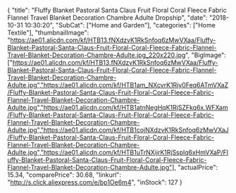{
	"title": "Fluffy Blanket Pastoral Santa Claus Fruit Floral Coral Fleece Fabric Flannel Travel Blanket Decoration Chambre Adulte Dropship",
	"date": "2018-10-31 10:30:20",
	"SubCat": ["Home and Garden"],
	"categories": ["Home Textile"],
	"thumbnailImage": "https://ae01.alicdn.com/kf/HTB13.fNXdzvK1RkSnfoq6zMwVXaa/Fluffy-Blanket-Pastoral-Santa-Claus-Fruit-Floral-Coral-Fleece-Fabric-Flannel-Travel-Blanket-Decoration-Chambre-Adulte.jpg_220x220.jpg",
	"BigImage": ["https://ae01.alicdn.com/kf/HTB13.fNXdzvK1RkSnfoq6zMwVXaa/Fluffy-Blanket-Pastoral-Santa-Claus-Fruit-Floral-Coral-Fleece-Fabric-Flannel-Travel-Blanket-Decoration-Chambre-Adulte.jpg","https://ae01.alicdn.com/kf/HTB1am_NXcvrK1Rjy0Feq6ATmVXaZ/Fluffy-Blanket-Pastoral-Santa-Claus-Fruit-Floral-Coral-Fleece-Fabric-Flannel-Travel-Blanket-Decoration-Chambre-Adulte.jpg","https://ae01.alicdn.com/kf/HTB1atnNegHqK1RjSZFkq6x.WFXam/Fluffy-Blanket-Pastoral-Santa-Claus-Fruit-Floral-Coral-Fleece-Fabric-Flannel-Travel-Blanket-Decoration-Chambre-Adulte.jpg","https://ae01.alicdn.com/kf/HTB1cojNXdzvK1RkSnfoq6zMwVXaJ/Fluffy-Blanket-Pastoral-Santa-Claus-Fruit-Floral-Coral-Fleece-Fabric-Flannel-Travel-Blanket-Decoration-Chambre-Adulte.jpg","https://ae01.alicdn.com/kf/HTB1uTrNXijrK1RjSsplq6xHmVXaP/Fluffy-Blanket-Pastoral-Santa-Claus-Fruit-Floral-Coral-Fleece-Fabric-Flannel-Travel-Blanket-Decoration-Chambre-Adulte.jpg"],
	"actualPrice": 15.34,
	"comparePrice": 30.68,
	"linkurl": "http://s.click.aliexpress.com/e/bp1Oe6m4",
	"inStock": 127
}
